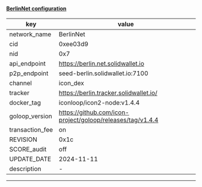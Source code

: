 #### [BerlinNet configuration](https://networkinfo.solidwallet.io/node_info/BerlinNet/default_configure.yml)
|key|value|
|---|---|
|network_name|BerlinNet|
|cid|0xee03d9|
|nid|0x7|
|api_endpoint|https://berlin.net.solidwallet.io|
|p2p_endpoint|seed-berlin.solidwallet.io:7100|
|channel|icon_dex|
|tracker|https://berlin.tracker.solidwallet.io/|
|docker_tag|iconloop/icon2-node:v1.4.4|
|goloop_version|https://github.com/icon-project/goloop/releases/tag/v1.4.4|
|transaction_fee|on|
|REVISION|0x1c|
|SCORE_audit|off|
|UPDATE_DATE|2024-11-11|
|description|-|
---
